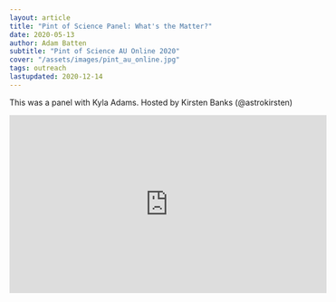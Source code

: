 ```yaml
---
layout: article
title: "Pint of Science Panel: What's the Matter?"
date: 2020-05-13
author: Adam Batten
subtitle: "Pint of Science AU Online 2020"
cover: "/assets/images/pint_au_online.jpg"
tags: outreach
lastupdated: 2020-12-14
---
```



This was a panel with Kyla Adams. Hosted by Kirsten Banks (@astrokirsten)

<div class="embed-responsive embed-responsive-16by9" style="text-align: center;">
  <iframe width="560" height="315" src="https://www.youtube.com/embed/mMX2F1nXwr0?start=270" frameborder="0" allow="accelerometer; autoplay; clipboard-write; encrypted-media; gyroscope; picture-in-picture" allowfullscreen></iframe>
</div>


